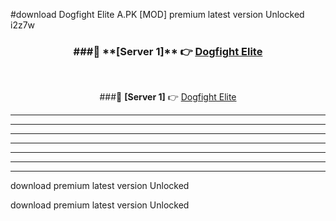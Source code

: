 #download Dogfight Elite A.PK [MOD] premium latest version Unlocked i2z7w 



<div align="center">
<h3>###🔹 **[Server 1]** 👉 <a href="https://download1apk.web.app/">Dogfight Elite</a></h3><br>


###🔹 **[Server 1]** 👉 <a href="https://download1apk.web.app/">Dogfight Elite</a></h3>
</div>



----------------------------------------------------------

----------------------------------------------------------

----------------------------------------------------------

----------------------------------------------------------

----------------------------------------------------------

----------------------------------------------------------

----------------------------------------------------------

download premium latest version Unlocked

download premium latest version Unlocked
